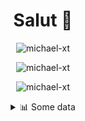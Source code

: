 <h1 align="center">Salut 👋</h1>

<p align="center"> <img src="https://komarev.com/ghpvc/?username=michael-xt" alt="michael-xt" /> 
</p>

<p align="center"><img align="center" src="https://github-readme-stats.vercel.app/api/top-langs/?username=michael-xt&layout=compact&theme=dark&show_icons=true" alt="michael-xt" /></p>
<p align="center"><img align="center" src="https://github-readme-stats.vercel.app/api?username=michael-xt&show_icons=true&theme=dark&show_icons=true" alt="michael-xt" /></p>

<details align="center"><summary>📊 Some data</summary>
<p>

<!--START_SECTION:waka-->
**🐱 My GitHub Data** 

> 🏆 4 Contributions in the Year 2022
 > 
> 📦 16.4 MB Used in GitHub's Storage 
 > 
> 🚫 Not Opted to Hire
 > 
> 📜 8 Public Repositories 
 > 
> 🔑 34 Private Repositories  
 > 
**I'm an Early 🐤** 

```text
🌞 Morning    127 commits    ████████░░░░░░░░░░░░░░░░░   32.32% 
🌆 Daytime    100 commits    ██████░░░░░░░░░░░░░░░░░░░   25.45% 
🌃 Evening    160 commits    ██████████░░░░░░░░░░░░░░░   40.71% 
🌙 Night      6 commits      ░░░░░░░░░░░░░░░░░░░░░░░░░   1.53%

```
📅 **I'm Most Productive on Thursday** 

```text
Monday       33 commits     ██░░░░░░░░░░░░░░░░░░░░░░░   8.4% 
Tuesday      59 commits     ███░░░░░░░░░░░░░░░░░░░░░░   15.01% 
Wednesday    79 commits     █████░░░░░░░░░░░░░░░░░░░░   20.1% 
Thursday     81 commits     █████░░░░░░░░░░░░░░░░░░░░   20.61% 
Friday       55 commits     ███░░░░░░░░░░░░░░░░░░░░░░   13.99% 
Saturday     51 commits     ███░░░░░░░░░░░░░░░░░░░░░░   12.98% 
Sunday       35 commits     ██░░░░░░░░░░░░░░░░░░░░░░░   8.91%

```


📊 **This Week I Spent My Time On** 

```text
🔥 Editors: 
Visual Studio            3 hrs 36 mins       ██████████████░░░░░░░░░░░   57.34% 
VS Code                  2 hrs 41 mins       ██████████░░░░░░░░░░░░░░░   42.66%

💻 Operating System: 
Windows                  6 hrs 18 mins       █████████████████████████   100.0%

```

**I Mostly Code in JavaScript** 

```text
JavaScript               11 repos            ███████░░░░░░░░░░░░░░░░░░   30.56% 
Java                     8 repos             █████░░░░░░░░░░░░░░░░░░░░   22.22% 
Vue                      4 repos             ██░░░░░░░░░░░░░░░░░░░░░░░   11.11% 
Lua                      3 repos             ██░░░░░░░░░░░░░░░░░░░░░░░   8.33% 
C#                       3 repos             ██░░░░░░░░░░░░░░░░░░░░░░░   8.33%

```



 Last Updated on 18/01/2022
<!--END_SECTION:waka-->
</p>
